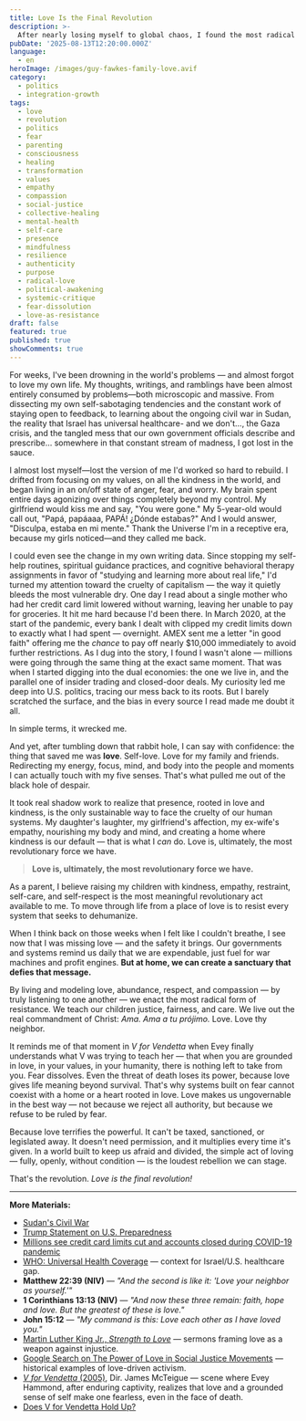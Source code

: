 ```yaml
---
title: Love Is the Final Revolution
description: >-
  After nearly losing myself to global chaos, I found the most radical act isn't outrage — it's love. A reflection on politics, fear, and why building a home rooted in kindness may be the ultimate rebellion.
pubDate: '2025-08-13T12:20:00.000Z'
language:
  - en
heroImage: /images/guy-fawkes-family-love.avif
category:
  - politics
  - integration-growth
tags:
  - love
  - revolution
  - politics
  - fear
  - parenting
  - consciousness
  - healing
  - transformation
  - values
  - empathy
  - compassion
  - social-justice
  - collective-healing
  - mental-health
  - self-care
  - presence
  - mindfulness
  - resilience
  - authenticity
  - purpose
  - radical-love
  - political-awakening
  - systemic-critique
  - fear-dissolution
  - love-as-resistance
draft: false
featured: true
published: true
showComments: true
---
```


For weeks, I've been drowning in the world's problems — and almost forgot to love my own life. My thoughts, writings, and ramblings have been almost entirely consumed by problems—both microscopic and massive. From dissecting my own self-sabotaging tendencies and the constant work of staying open to feedback, to learning about the ongoing civil war in Sudan, the reality that Israel has universal healthcare- and we don't..., the Gaza crisis, and the tangled mess that our own government officials describe and prescribe… somewhere in that constant stream of madness, I got lost in the sauce.

I almost lost myself—lost the version of me I'd worked so hard to rebuild. I drifted from focusing on my values, on all the kindness in the world, and began living in an on/off state of anger, fear, and worry. My brain spent entire days agonizing over things completely beyond my control. My girlfriend would kiss me and say, "You were gone." My 5-year-old would call out, "Papá, papáaaa, PAPÁ! ¿Dónde estabas?" And I would answer, "Disculpa, estaba en mi mente." Thank the Universe I'm in a receptive era, because my girls noticed—and they called me back.

I could even see the change in my own writing data. Since stopping my self-help routines, spiritual guidance practices, and cognitive behavioral therapy assignments in favor of "studying and learning more about real life," I'd turned my attention toward the cruelty of capitalism — the way it quietly bleeds the most vulnerable dry. One day I read about a single mother who had her credit card limit lowered without warning, leaving her unable to pay for groceries. It hit me hard because I'd been there. In March 2020, at the start of the pandemic, every bank I dealt with clipped my credit limits down to exactly what I had spent — overnight. AMEX sent me a letter "in good faith" offering me the _chance_ to pay off nearly $10,000 immediately to avoid further restrictions. As I dug into the story, I found I wasn't alone — millions were going through the same thing at the exact same moment. That was when I started digging into the dual economies: the one we live in, and the parallel one of insider trading and closed-door deals. My curiosity led me deep into U.S. politics, tracing our mess back to its roots. But I barely scratched the surface, and the bias in every source I read made me doubt it all.

In simple terms, it wrecked me.

And yet, after tumbling down that rabbit hole, I can say with confidence: the thing that saved me was **love**. Self-love. Love for my family and friends. Redirecting my energy, focus, mind, and body into the people and moments I can actually touch with my five senses. That's what pulled me out of the black hole of despair.

It took real shadow work to realize that presence, rooted in love and kindness, is the only sustainable way to face the cruelty of our human systems. My daughter's laughter, my girlfriend's affection, my ex-wife's empathy, nourishing my body and mind, and creating a home where kindness is our default — that is what I _can_ do. Love is, ultimately, the most revolutionary force we have.

> **Love is, ultimately, the most revolutionary force we have.**

As a parent, I believe raising my children with kindness, empathy, restraint, self-care, and self-respect is the most meaningful revolutionary act available to me. To move through life from a place of love is to resist every system that seeks to dehumanize.

When I think back on those weeks when I felt like I couldn't breathe, I see now that I was missing love — and the safety it brings. Our governments and systems remind us daily that we are expendable, just fuel for war machines and profit engines. **But at home, we can create a sanctuary that defies that message.**

By living and modeling love, abundance, respect, and compassion — by truly listening to one another — we enact the most radical form of resistance. We teach our children justice, fairness, and care. We live out the real commandment of Christ: _Ama. Ama a tu prójimo._ Love. Love thy neighbor.

It reminds me of that moment in _V for Vendetta_ when Evey finally understands what V was trying to teach her — that when you are grounded in love, in your values, in your humanity, there is nothing left to take from you. Fear dissolves. Even the threat of death loses its power, because love gives life meaning beyond survival. That's why systems built on fear cannot coexist with a home or a heart rooted in love. Love makes us ungovernable in the best way — not because we reject all authority, but because we refuse to be ruled by fear.

Because love terrifies the powerful. It can't be taxed, sanctioned, or legislated away. It doesn't need permission, and it multiplies every time it's given. In a world built to keep us afraid and divided, the simple act of loving — fully, openly, without condition — is the loudest rebellion we can stage.

That's the revolution. *Love is the final revolution!*

---

**More Materials:**

- <a href="https://www.theatlantic.com/magazine/archive/2025/09/sudan-civil-war-humanitarian-crisis/683563/" target="_blank" rel="noopener noreferrer">Sudan's Civil War</a>
- <a href="https://www.yahoo.com/news/articles/trump-says-us-fully-prepared-233417929.html" target="_blank" rel="noopener noreferrer">Trump Statement on U.S. Preparedness</a>
- <a href="https://abc7.com/post/credit-card-limit-lowered-account-closed-lending-tree-crunch/10944794/" target="_blank" rel="noopener noreferrer">Millions see credit card limits cut and accounts closed during COVID-19 pandemic</a>
- <a href="https://www.who.int/news-room/fact-sheets/detail/universal-health-coverage-\(uhc\)" target="_blank" rel="noopener noreferrer">WHO: Universal Health Coverage</a> — context for Israel/U.S. healthcare gap.
- **Matthew 22:39 (NIV)** — _"And the second is like it: 'Love your neighbor as yourself.'"_
- **1 Corinthians 13:13 (NIV)** — _"And now these three remain: faith, hope and love. But the greatest of these is love."_
- **John 15:12** — _"My command is this: Love each other as I have loved you."_
- <a href="https://kinginstitute.stanford.edu/strength-love" target="_blank" rel="noopener noreferrer">Martin Luther King Jr., _Strength to Love_</a> — sermons framing love as a weapon against injustice.
- <a href="https://letmegooglethat.com/?q=The+Power+of+Love+in+Social+Justice+Movements" target="_blank" rel="noopener noreferrer">Google Search on The Power of Love in Social Justice Movements</a> — historical examples of love-driven activism.
- <a href="https://en.wikipedia.org/wiki/V_for_Vendetta_(film)" target="_blank" rel="noopener noreferrer">_V for Vendetta_ (2005)</a>, Dir. James McTeigue — scene where Evey Hammond, after enduring captivity, realizes that love and a grounded sense of self make one fearless, even in the face of death.
- <a href="https://www.gq.com/story/does-v-for-vendetta-hold-up" target="_blank" rel="noopener noreferrer">Does V for Vendetta Hold Up?</a>
